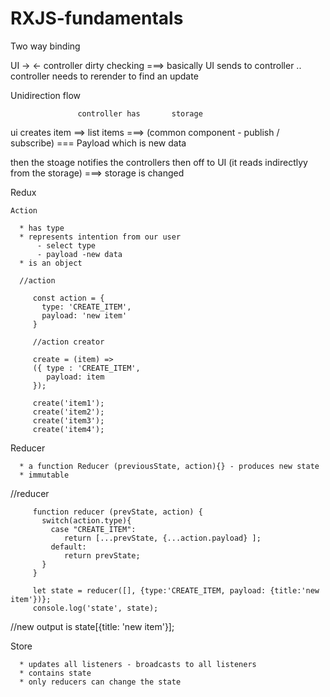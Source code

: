 # RXJS-fundamentals


Two way binding 

UI -> 
   <-  controller
   dirty checking ===> basically UI sends to controller .. controller needs to rerender to find an update
   
Unidirection flow 
 
 
                   controller has       storage 
 ui creates item ==>  list items ===> (common component - publish / subscribe) === Payload which is new data
  
 then the stoage notifies the controllers then off to UI (it reads indirectlyy from the storage) ===> storage is changed
 
 Redux 
 
    Action 
    
      * has type 
      * represents intention from our user
          - select type
          - payload -new data
      * is an object
      
      //action

         const action = { 
           type: 'CREATE_ITEM',
           payload: 'new item'
         }

         //action creator 

         create = (item) => 
         ({ type : 'CREATE_ITEM',
            payload: item
         });

         create('item1');
         create('item2');
         create('item3');
         create('item4');

      
   Reducer 
   
      * a function Reducer (previousState, action){} - produces new state
      * immutable 
      
//reducer 

         function reducer (prevState, action) {
           switch(action.type){
             case "CREATE_ITEM":
                return [...prevState, {...action.payload} ];
             default:
                return prevState;
           }
         }

         let state = reducer([], {type:'CREATE_ITEM, payload: {title:'new item'})};
         console.log('state', state);              
         
   //new output is  state[{title: 'new item'}];

   Store 
   
      * updates all listeners - broadcasts to all listeners
      * contains state
      * only reducers can change the state
      
      
   
             
